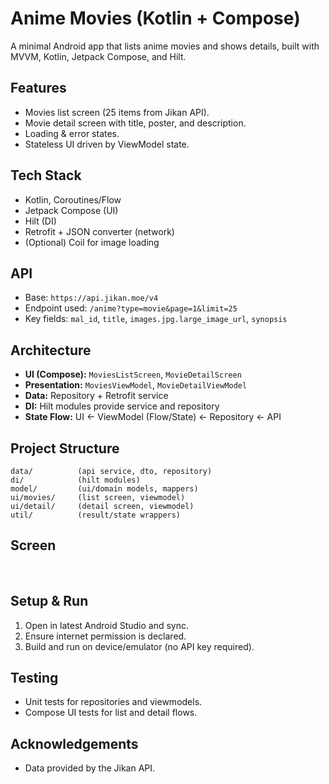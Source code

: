 # Anime Movies (Kotlin + Compose)

A minimal Android app that lists anime movies and shows details, built with MVVM, Kotlin, Jetpack Compose, and Hilt.

## Features

* Movies list screen (25 items from Jikan API).
* Movie detail screen with title, poster, and description.
* Loading & error states.
* Stateless UI driven by ViewModel state.

## Tech Stack

* Kotlin, Coroutines/Flow
* Jetpack Compose (UI)
* Hilt (DI)
* Retrofit + JSON converter (network)
* (Optional) Coil for image loading

## API

* Base: `https://api.jikan.moe/v4`
* Endpoint used: `/anime?type=movie&page=1&limit=25`
* Key fields: `mal_id`, `title`, `images.jpg.large_image_url`, `synopsis`

## Architecture

* **UI (Compose):** `MoviesListScreen`, `MovieDetailScreen`
* **Presentation:** `MoviesViewModel`, `MovieDetailViewModel`
* **Data:** Repository + Retrofit service
* **DI:** Hilt modules provide service and repository
* **State Flow:** UI ← ViewModel (Flow/State) ← Repository ← API

## Project Structure

```
data/          (api service, dto, repository)
di/            (hilt modules)
model/         (ui/domain models, mappers)
ui/movies/     (list screen, viewmodel)
ui/detail/     (detail screen, viewmodel)
util/          (result/state wrappers)
```
## Screen
[<img src="">](https://github.com/ysyogendra22/Movies/blob/main/Screenshot_20251029_121019.png)
[<img src="">](https://github.com/ysyogendra22/Movies/blob/main/Screenshot_20251029_121041.png)


## Setup & Run

1. Open in latest Android Studio and sync.
2. Ensure internet permission is declared.
3. Build and run on device/emulator (no API key required).

## Testing

* Unit tests for repositories and viewmodels.
* Compose UI tests for list and detail flows.

## Acknowledgements

* Data provided by the Jikan API.
